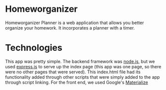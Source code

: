 # Homeworganizer

Homeworganizer Planner is a web application that allows you better organize your homework. It incorporates a planner with a timer.
# Technologies

This app was pretty simple. The backend framework was [node.js](https://nodejs.org/en/ "Node.js Official Website"), but we used [express.js](https://expressjs.com/ "Express.js Official Website") to serve up the index page (this app was one page, so there were no other pages that were served). This index.html file had its functionality added through other scripts that were simply added to the app through script linking. For the front end, we used Google's [Materialize](http://materializecss.com/ "Materialize Official Website")
